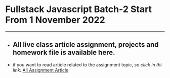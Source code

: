 # Fullstack Javascript Batch-2 Start From 1 November 2022 

---

- ## All live class article assignment, projects and homework file is available here.

- if you want to read article related to the assignment topic, _so click in thi link:_ [All Assignment Article](https://atulsinghatul.hashnode.dev/)
